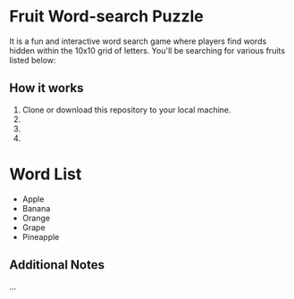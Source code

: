 # Fruit Word-search Puzzle
It is a fun and interactive word search game where players find words hidden within the 10x10 grid of letters. You'll be searching for various fruits listed below:

## How it works
1. Clone or download this repository to your local machine.
2.
3.
4.

# Word List
- Apple
- Banana
- Orange
- Grape
- Pineapple

## Additional Notes
...
